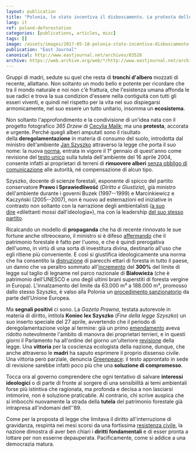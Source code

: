 ```yaml
---
layout: publication
title: "Polonia, lo stato incentiva il disboscamento. La protesta delle madri"
lang: it
ref: poland-deforestation
categories: [publications, articles, misc]
tags: []
image: /assets/images/2017-05-18-polonia-stato-incentiva-disboscamento.jpg
publication: "East Journal"
canonical: http://www.eastjournal.net/archives/83528
archive: https://web.archive.org/web/*/http://www.eastjournal.net/archives/83528
---
```


Gruppi di madri, sedute su quel che resta di **tronchi d'albero** mozzati di recente, allattano. Non soltanto un modo bello e potente per ricordare che tra il mondo naturale e noi non c'è frattura, che l'esistenza umana affonda le sue radici e trova la sua condizion d'essere nella contiguità con tutti gli esseri viventi, e quindi nel rispetto per la vita nel suo dispiegarsi armonicamente, nel suo essere un tutto unitario, insomma un **ecosistema**.

Non soltanto l'approfondimento e la condivisione di un'idea nata con il progetto fotografico *365 Drzew* di [Cecylia Malik](http://www.cecyliamalik.pl/drzewa/d-album.html); ma una **protesta**, accorata e urgente. Perché quegli alberi amputati sono il risultato della **deregolamentazione** in materia di consumo del suolo, introdotta dal ministro dell'ambiente [Jan Szyszko](https://www.premier.gov.pl/ludzie/jan-szyszko.html) attraverso la legge che porta il suo nome: la nuova [norma](http://www.dziennikustaw.gov.pl/du/2016/2134/), entrata in vigore il 1° gennaio di quest'anno come revisione del [testo unico](http://isap.sejm.gov.pl/DetailsServlet?id=WDU20160002249) sulla tutela dell'ambiente del 16 aprile 2004, consente infatti ai proprietari di terreni di **rimuovere alberi** [senza obbligo di comunicazione](https://www.theguardian.com/environment/2017/apr/07/polish-law-change-unleashes-massacre-of-trees) alle autorità, né compensazione di alcun tipo.

Szyszko, docente di scienze forestali, esponente di spicco del partito conservatore **Prawo i Sprawiedliwość** (*Diritto e Giustizia*), già ministro dell'ambiente durante i governi Buzek (1997--1999) e Marcinkiewicz e Kaczyński (2005--2007), non è nuovo ad esternazioni ed iniziative in contrasto non soltanto con la narrazione degli ambientalisti ([a suo dire](http://www.corriere.it/esteri/17_aprile_09/polonia-madri-difesa-alberi-59e7e6fa-1d5e-11e7-b755-4576cad31df7.shtml) «dilettanti mossi dall'ideologia»), ma con la leadership [del suo stesso partito](http://wyborcza.pl/7,75398,21398193,szyszko-o-ustawie-ws-wycinki-drzew-to-bardzo-dobra-ustawa.html).

Ricalcando un modello di **propaganda** che ha di recente rinnovato le sue fortune anche oltreoceano, il ministro si è difeso [affermando](https://oko.press/zielone-ludziki-ministra-szyszki/) che il patrimonio forestale è fatto per l'uomo, e che è quindi prerogativa dell'uomo, in virtù di una sorta di investitura divina, destinarlo all'uso che egli ritiene più conveniente. E così si giustifica ideologicamente una norma che ha consentito la [distruzione](http://tvnmeteo.tvn24.pl/informacje-pogoda/polska,28/prawo-sie-zmienilo-drzewa-padaja-szyszko-kto-posadzil-ma-prawo-wyciac,224231,1,0.html) di parecchi ettari di foresta in tutto il paese, un danno che va peraltro sommato all'[incremento](https://in.reuters.com/article/us-poland-environment-forest-idINKCN0WR15H) del **300%** del limite di legge sul taglio di legname nel parco nazionale di **Białowieża** (che è patrimonio dell'UNESCO e uno degli ultimi brani superstiti di foresta vergine in Europa). L'innalzamento del limite da 63.000 m³ a 188.000 m³, promosso dallo stesso Szyszko, è valso alla Polonia un [procedimento sanzionatorio](http://www.tokfm.pl/Tokfm/7,103454,21704142,komisja-europejska-stawia-ultimatum-min-szyszce-ws-wycinki.html) da parte dell'Unione Europea.

Ma **segnali positivi** ci sono. La *Gazeta Prawna*, testata autorevole in materia di diritto, intitola **Koniec lex Szyszko** (*Fine della legge Szyszko*) un suo inserto speciale del 27 aprile, avvertendo che il periodo di deregolamentazione volge al termine: già un primo [emendamento](http://isap.sejm.gov.pl/DetailsServlet?id=WDU20160002249) aveva ridotto notevolmente l'ambito di manovra dei proprietari terrieri, e in questi giorni il Parlamento ha all'ordine del giorno un'ulteriore [revisione](http://www.sejm.gov.pl/Sejm8.nsf/PrzebiegProc.xsp?nr=1334) della legge. Una **vittoria** per la coscienza ecologista della nazione, dunque, che anche attraverso le **madri** ha saputo esprimere il proprio dissenso civile. Una vittoria però parziale, denuncia [Greenpeace](http://www.greenpeace.org/poland/pl/wydarzenia/polska/Lex-Szyszko-to-Polska-w-trocinach/): il testo approntato in sede di revisione sarebbe infatti poco più che una **soluzione di compromesso**.

Tocca ora al governo comprendere che ogni tentativo di salvare **interessi ideologici** o di parte di fronte al sorgere di una sensibilità ai temi ambientali forse più istintiva che ragionata, ma profonda e decisa a non lasciarsi intimorire, non è soluzione praticabile. Al contrario, chi scrive auspica che si imbocchi nuovamente la strada della **tutela** del patrimonio forestale già intrapresa all'indomani dell''89.

Come per la proposta di legge che limitava il diritto all'interruzione di gravidanza, respinta nei mesi scorsi da una fortissima [resistenza civile](https://www.eastjournal.net/archives/76367), la nazione dimostra di aver ben chiari i **diritti fondamentali** e di esser pronta a lottare per non esserne depauperata. Pacificamente, come si addice a una democrazia matura.
